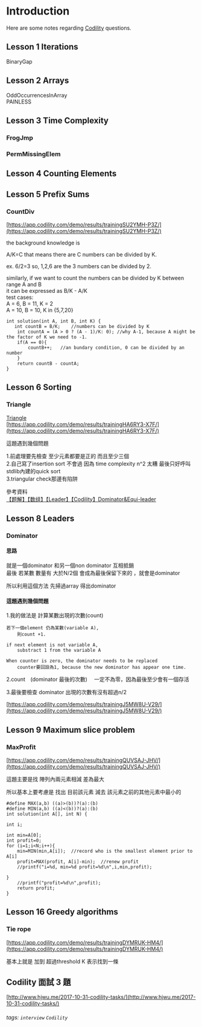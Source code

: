 # Introduction

Here are some notes regarding [Codility](https://app.codility.com/programmers/lessons/1-iterations/) questions.

## Lesson 1 Iterations

BinaryGap

## Lesson 2 Arrays

OddOccurrencesInArray  
PAINLESS

## Lesson 3 Time Complexity

### FrogJmp

### PermMissingElem

## Lesson 4 Counting Elements

## Lesson 5 Prefix Sums

### CountDiv

[https://app.codility.com/demo/results/trainingSU2YMH-P3Z/](https://app.codility.com/demo/results/trainingSU2YMH-P3Z/)

the background knowledge is

A/K=C that means there are C numbers can be divided by K.

ex.  6/2=3  so, 1,2,6 are the 3 numbers can be divided by 2.

similarly, if we want to count the numbers can be divided by K between range A and B  
it can be expressed as B/K - A/K  
test cases:  
A = 6, B = 11, K = 2  
A = 10, B = 10, K in {5,7,20}

```c=
int solution(int A, int B, int K) {
   int countB = B/K;    //numbers can be divided by K  
    int countA = (A > 0 ? (A - 1)/K: 0); //why A-1, because A might be the factor of K we need to -1.
    if(A == 0){
        countB++;   //an bundary condition, 0 can be divided by an number
    }
    return countB - countA;
}
```

## Lesson 6 Sorting

### Triangle

[Triangle](https://app.codility.com/demo/results/trainingHA6RY3-X7F/#)  
[https://app.codility.com/demo/results/trainingHA6RY3-X7F/](https://app.codility.com/demo/results/trainingHA6RY3-X7F/)

這題遇到幾個問題

1.前處理要先檢查 至少元素都要是正的   而且至少三個  
2.自己寫了insertion sort 不會過  因為 time complexity n^2 太糟  最後只好呼叫stdlib內建的quick sort  
3.triangular check那邊有陷阱

參考資料  
[【题解】【数组】【Leader】【Codility】Dominator&Equi-leader](http://www.cnblogs.com/wei-li/p/Dominator.html)

## Lesson 8 Leaders

### Dominator

#### 思路

就是一個dominator 和另一個non dominator 互相抵銷  
最後  若某數  數量有 大於N/2個   會成為最後保留下來的 ，就會是dominator

所以利用這個方法  先掃過array   得出dominator

#### 這題遇到幾個問題

1.我的做法是 計算某數出現的次數\(count\)

```
若下一個element 仍為某數(variable A),
    則count +1.

if next element is not variable A,
    substract 1 from the variable A   

When counter is zero, the dominator needs to be replaced
    counter要回設為1, because the new dominator has appear one time.
```

2.count　\(dominator 最後的次數\)　 一定不為零，因為最後至少會有一個存活

3.最後要檢查 dominator 出現的次數有沒有超過n/2

[https://app.codility.com/demo/results/trainingJ5MW8U-V29/](https://app.codility.com/demo/results/trainingJ5MW8U-V29/)

## Lesson 9 Maximum slice problem

### MaxProfit

[https://app.codility.com/demo/results/trainingQUVSAJ-JHV/](https://app.codility.com/demo/results/trainingQUVSAJ-JHV/)

這題主要是找 陣列內兩元素相減 差為最大

所以基本上要考慮是 找出  目前該元素 減去 該元素之前的其他元素中最小的

```c=
#define MAX(a,b) ((a)>(b))?(a):(b)
#define MIN(a,b) ((a)<(b))?(a):(b)
int solution(int A[], int N) {

int i;

int min=A[0];
int profit=0;
for (i=1;i<N;i++){
    min=MIN(min,A[i]);  //record who is the smallest element prior to A[i]
    profit=MAX(profit, A[i]-min);  //renew profit
    //printf("i=%d, min=%d profit=%d\n",i,min,profit);

}
    //printf("profit=%d\n",profit);
    return profit;
}
```

## Lesson 16 Greedy algorithms

### Tie rope

[https://app.codility.com/demo/results/trainingDYMRUK-HM4/](https://app.codility.com/demo/results/trainingDYMRUK-HM4/)

基本上就是 加到 超過threshold K 表示找到一條

## Codility 面試 3 題

[http://www.hjwu.me/2017-10-31-codility-tasks/](http://www.hjwu.me/2017-10-31-codility-tasks/)

###### tags: `interview` `Codility`



